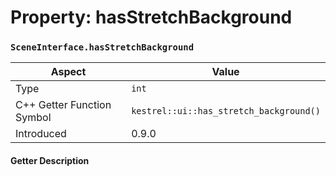 
# Property: hasStretchBackground
### `SceneInterface.hasStretchBackground`

| Aspect | Value |
| --- | --- |
| Type | `int` |
| C++ Getter Function Symbol | `kestrel::ui::has_stretch_background()` |
| Introduced | 0.9.0 |

#### Getter Description

